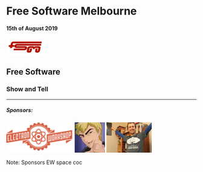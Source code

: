 # Free Software Melbourne
#### 15th of August 2019
<img src=slides/img/FSM_logo.png width="20%">

## Free Software

### Show and Tell

<hr />

##### Sponsors:

<img src=slides/img/EW.png height="80px">
<img src=slides/img/AdamBolte.png height="80px">
<img src=slides/img/stumbles_small.jpg height="80px">

Note:
Sponsors
EW space
coc
